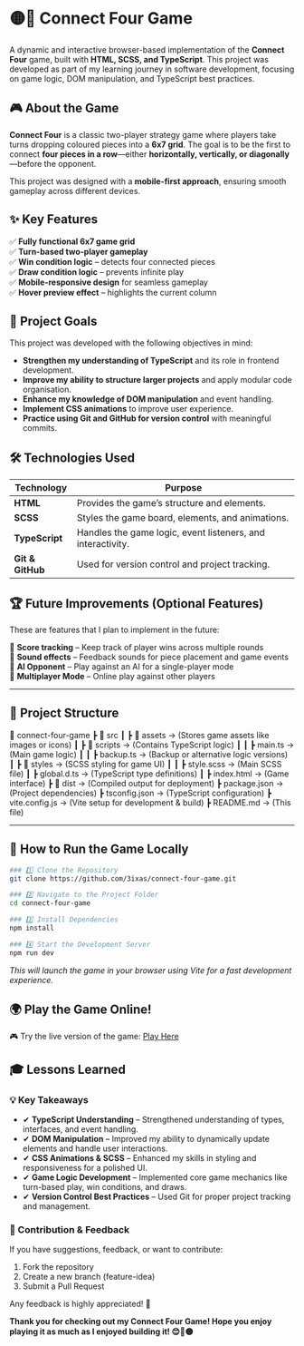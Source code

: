 # 🟡🔴 Connect Four Game

A dynamic and interactive browser-based implementation of the **Connect Four** game, built with **HTML, SCSS, and TypeScript**. This project was developed as part of my learning journey in software development, focusing on game logic, DOM manipulation, and TypeScript best practices.

## 🎮 About the Game

**Connect Four** is a classic two-player strategy game where players take turns dropping coloured pieces into a **6x7 grid**. The goal is to be the first to connect **four pieces in a row**—either **horizontally, vertically, or diagonally**—before the opponent.

This project was designed with a **mobile-first approach**, ensuring smooth gameplay across different devices.

## ✨ Key Features

✅ **Fully functional 6x7 game grid**  
✅ **Turn-based two-player gameplay**  
✅ **Win condition logic** – detects four connected pieces  
✅ **Draw condition logic** – prevents infinite play  
✅ **Mobile-responsive design** for seamless gameplay  
✅ **Hover preview effect** – highlights the current column

## 🎯 Project Goals

This project was developed with the following objectives in mind:

- **Strengthen my understanding of TypeScript** and its role in frontend development.
- **Improve my ability to structure larger projects** and apply modular code organisation.
- **Enhance my knowledge of DOM manipulation** and event handling.
- **Implement CSS animations** to improve user experience.
- **Practice using Git and GitHub for version control** with meaningful commits.

## 🛠️ Technologies Used

| Technology  | Purpose |
|-------------|---------|
| **HTML** | Provides the game’s structure and elements. |
| **SCSS** | Styles the game board, elements, and animations. |
| **TypeScript** | Handles the game logic, event listeners, and interactivity. |
| **Git & GitHub** | Used for version control and project tracking. |

## 🏆 Future Improvements (Optional Features)

These are features that I plan to implement in the future:
 
🔹 **Score tracking** – Keep track of player wins across multiple rounds  
🔹 **Sound effects** – Feedback sounds for piece placement and game events  
🔹 **AI Opponent** – Play against an AI for a single-player mode  
🔹 **Multiplayer Mode** – Online play against other players  

---

## 📂 Project Structure
📂 connect-four-game
┣ 📂 src
┃ ┣ 📂 assets → (Stores game assets like images or icons)
┃ ┣ 📂 scripts → (Contains TypeScript logic)
┃ ┃ ┣ main.ts → (Main game logic)
┃ ┃ ┣ backup.ts → (Backup or alternative logic versions)
┃ ┣ 📂 styles → (SCSS styling for game UI)
┃ ┃ ┣ style.scss → (Main SCSS file)
┃ ┣ global.d.ts → (TypeScript type definitions)
┃ ┣ index.html → (Game interface)
┣ 📂 dist → (Compiled output for deployment)
┣ package.json → (Project dependencies)
┣ tsconfig.json → (TypeScript configuration)
┣ vite.config.js → (Vite setup for development & build)
┣ README.md → (This file)

---

## 🚀 How to Run the Game Locally

```sh
### 1️⃣ Clone the Repository
git clone https://github.com/3ixas/connect-four-game.git

### 2️⃣ Navigate to the Project Folder
cd connect-four-game

### 3️⃣ Install Dependencies
npm install

### 4️⃣ Start the Development Server
npm run dev
```
_This will launch the game in your browser using Vite for a fast development experience._

## 🌍 Play the Game Online!

🎮 Try the live version of the game: [Play Here](https://3ixas.github.io/connect-four-game/)

## 🎓 Lessons Learned

### 💡 Key Takeaways

- ✔ **TypeScript Understanding** – Strengthened understanding of types, interfaces, and event handling.
- ✔ **DOM Manipulation** – Improved my ability to dynamically update elements and handle user interactions.
- ✔ **CSS Animations & SCSS** – Enhanced my skills in styling and responsiveness for a polished UI.
- ✔ **Game Logic Development** – Implemented core game mechanics like turn-based play, win conditions, and draws.
- ✔ **Version Control Best Practices** – Used Git for proper project tracking and management.

### 🤝 Contribution & Feedback

If you have suggestions, feedback, or want to contribute:
1.	Fork the repository
2.	Create a new branch (feature-idea)
3.	Submit a Pull Request

Any feedback is highly appreciated! 🎉

**Thank you for checking out my Connect Four Game! Hope you enjoy playing it as much as I enjoyed building it! 😊🔴🟡**
